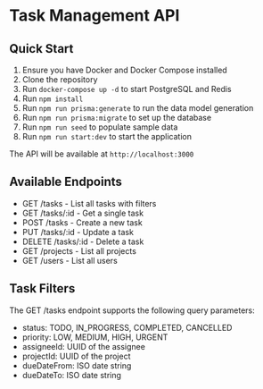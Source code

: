 # Task Management API

## Quick Start

1. Ensure you have Docker and Docker Compose installed
2. Clone the repository
3. Run `docker-compose up -d` to start PostgreSQL and Redis
4. Run `npm install`
5. Run `npm run prisma:generate`  to run the data model generation
6. Run `npm run prisma:migrate` to set up the database
7. Run `npm run seed` to populate sample data
8. Run `npm run start:dev` to start the application

The API will be available at `http://localhost:3000`

## Available Endpoints

- GET /tasks - List all tasks with filters
- GET /tasks/:id - Get a single task
- POST /tasks - Create a new task
- PUT /tasks/:id - Update a task
- DELETE /tasks/:id - Delete a task
- GET /projects - List all projects
- GET /users - List all users

## Task Filters

The GET /tasks endpoint supports the following query parameters:
- status: TODO, IN_PROGRESS, COMPLETED, CANCELLED
- priority: LOW, MEDIUM, HIGH, URGENT
- assigneeId: UUID of the assignee
- projectId: UUID of the project
- dueDateFrom: ISO date string
- dueDateTo: ISO date string

